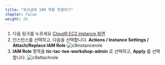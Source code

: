 ```yaml
---
title: "워크샵에 IAM 역활 연결하기"
chapter: false
weight: 26
---
```


1. 다음 링크를 누르세요 [Cloud9 EC2 instance 화면](https://console.aws.amazon.com/ec2/v2/home?#Instances:tag:Name=aws-cloud9-tic-tac-toe-workshop*;sort=desc:launchTime)
1. 인스턴스를 선택하고,  다음을 선택합니다. **Actions / Instance Settings / Attach/Replace IAM Role**
![c9instancerole](/images/c9instancerole.png)
1. **IAM Role** 항목을 **tic-tac-toe-workshop-admin** 로 선택하고, **Apply** 를 선택합니다.
![c9attachrole](/images/c9attachrole.png)
